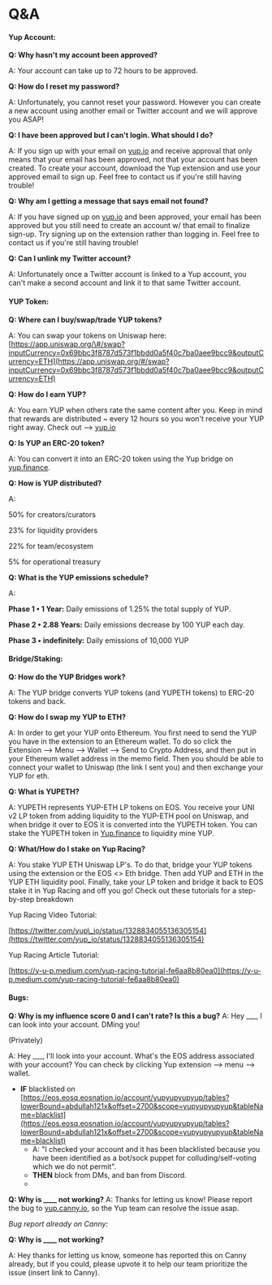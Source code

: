 # Q&A

#### Yup Account:

**Q: Why hasn't my account been approved?**

A: Your account can take up to 72 hours to be approved.

**Q: How do I reset my password?**

A: Unfortunately, you cannot reset your password. However you can create a new account using another email or Twitter account and we will approve you ASAP!

**Q: I have been approved but I can't login. What should I do?**

A: If you sign up with your email on [yup.io](http://yup.io) and receive approval that only means that your email has been approved, not that your account has been created. To create your account, download the Yup extension and use your approved email to sign up. Feel free to contact us if you're still having trouble!

**Q: Why am I getting a message that says email not found?**

A: If you have signed up on [yup.io](http://yup.io/) and been approved, your email has been approved but you still need to create an account w/ that email to finalize sign-up. Try signing up on the extension rather than logging in. Feel free to contact us if you're still having trouble!

**Q: Can I unlink my Twitter account?**

A: Unfortunately once a Twitter account is linked to a Yup account, you can't make a second account and link it to that same Twitter account.

#### YUP Token:

**Q: Where can I buy/swap/trade YUP tokens?**

A: You can swap your tokens on Uniswap here: [https://app.uniswap.org/\#/swap?inputCurrency=0x69bbc3f8787d573f1bbdd0a5f40c7ba0aee9bcc9&outputCurrency=ETH](https://app.uniswap.org/#/swap?inputCurrency=0x69bbc3f8787d573f1bbdd0a5f40c7ba0aee9bcc9&outputCurrency=ETH)

**Q: How do I earn YUP?**

A: You earn YUP when others rate the same content after you. Keep in mind that rewards are distributed ~ every 12 hours so you won't receive your YUP right away. Check out —&gt; [yup.io](http://yup.io)

**Q: Is YUP an ERC-20 token?**

A: You can convert it into an ERC-20 token using the Yup bridge on [yup.finance](http://yup.finance).

**Q: How is YUP distributed?**

A:

50% for creators/curators

23% for liquidity providers

22% for team/ecosystem

5% for operational treasury

**Q: What is the YUP emissions schedule?**

A:

**Phase 1 • 1 Year:** Daily emissions of 1.25% the total supply of YUP.

**Phase 2 • 2.88 Years:** Daily emissions decrease by 100 YUP each day.

**Phase 3 • indefinitely:** Daily emissions of 10,000 YUP

#### Bridge/Staking:

**Q: How do the YUP Bridges work?**

A: The YUP bridge converts YUP tokens \(and YUPETH tokens\) to ERC-20 tokens and back.

**Q: How do I swap my YUP to ETH?**

A: In order to get your YUP onto Ethereum. You first need to send the YUP you have in the extension to an Ethereum wallet. To do so click the Extension --&gt; Menu --&gt; Wallet --&gt; Send to Crypto Address, and then put in your Ethereum wallet address in the memo field. Then you should be able to connect your wallet to Uniswap \(the link I sent you\) and then exchange your YUP for eth.

**Q: What is YUPETH?**

A: YUPETH represents YUP-ETH LP tokens on EOS. You receive your UNI v2 LP token from adding liquidity to the YUP-ETH pool on Uniswap, and when bridge it over to EOS it is converted into the YUPETH token. You can stake the YUPETH token in [Yup.finance](http://yup.finance) to liquidity mine YUP.

**Q: What/How do I stake on Yup Racing?**

A: You stake YUP ETH Uniswap LP's. To do that, bridge your YUP tokens using the extension or the EOS &lt;&gt; Eth bridge. Then add YUP and ETH in the YUP ETH liquidity pool. Finally, take your LP token and bridge it back to EOS stake it in Yup Racing and off you go! Check out these tutorials for a step-by-step breakdown

Yup Racing Video Tutorial:

[https://twitter.com/yup\_io/status/1328834055136305154](https://twitter.com/yup_io/status/1328834055136305154)

Yup Racing Article Tutorial:

[https://y-u-p.medium.com/yup-racing-tutorial-fe6aa8b80ea0](https://y-u-p.medium.com/yup-racing-tutorial-fe6aa8b80ea0)

#### Bugs:

**Q: Why is my influence score 0 and I can't rate? Is this a bug?** A: Hey \_\_\_, I can look into your account. DMing you!

\(Privately\)

A: Hey \_\_\_, I'll look into your account. What's the EOS address associated with your account? You can check by clicking Yup extension —&gt; menu —&gt; wallet.

* **IF** blacklisted on [https://eos.eosq.eosnation.io/account/yupyupyupyup/tables?lowerBound=abdullah121x&offset=2700&scope=yupyupyupyup&tableName=blacklist](https://eos.eosq.eosnation.io/account/yupyupyupyup/tables?lowerBound=abdullah121x&offset=2700&scope=yupyupyupyup&tableName=blacklist)
  * A: "I checked your account and it has been blacklisted because you have been identified as a bot/sock puppet for colluding/self-voting which we do not permit".
  * **THEN** block from DMs, and ban from Discord.
  * 

**Q: Why is \_\_\_\_ not working?** A: Thanks for letting us know! Please report the bug to [yup.canny.io](http://yup.canny.io), so the Yup team can resolve the issue asap.

_Bug report already on Canny:_

**Q: Why is \_\_\_\_ not working?**

A: Hey thanks for letting us know, someone has reported this on Canny already, but if you could, please upvote it to help our team prioritize the issue \(insert link to Canny\).

